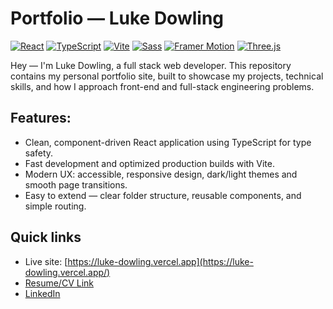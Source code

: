 # Portfolio — Luke Dowling

<!-- Tech badges -->

[![React](https://img.shields.io/badge/React-19.0-blue?logo=react&logoColor=white)](https://react.dev)
[![TypeScript](https://img.shields.io/badge/TypeScript-5.0-blue?logo=typescript&logoColor=white)](https://www.typescriptlang.org)
[![Vite](https://img.shields.io/badge/Vite-4.0-brightgreen?logo=vite&logoColor=white)](https://vitejs.dev)
[![Sass](https://img.shields.io/badge/Sass-SCSS-pink?logo=sass&logoColor=white)](https://sass-lang.com)
[![Framer Motion](https://img.shields.io/badge/Framer%20Motion-Animation-purple)](https://www.framer.com/motion/)
[![Three.js](https://img.shields.io/badge/Three.js-Animation-black?logo=three.js&logoColor=white)](https://threejs.org)

Hey — I'm Luke Dowling, a full stack web developer. This repository contains my personal portfolio site, built to showcase my projects, technical skills, and how I approach front-end and full-stack engineering problems.

## Features:

- Clean, component-driven React application using TypeScript for type safety.
- Fast development and optimized production builds with Vite.
- Modern UX: accessible, responsive design, dark/light themes and smooth page transitions.
- Easy to extend — clear folder structure, reusable components, and simple routing.

## Quick links

- Live site: [https://luke-dowling.vercel.app](https://luke-dowling.vercel.app/)
- [Resume/CV Link](https://flowcv.com/resume/pa3dvde1hh)
- [LinkedIn](https://www.linkedin.com/in/luke-dowling-760840147/)
